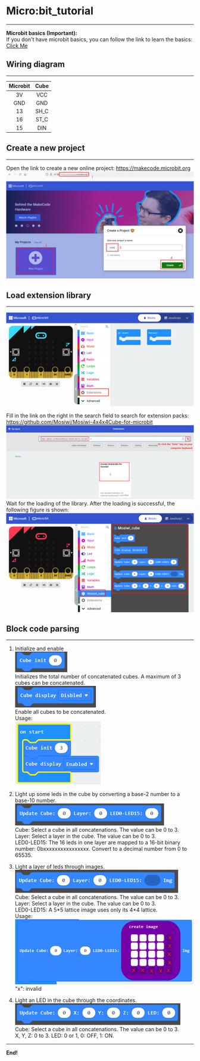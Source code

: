 # Micro:bit_tutorial  
--------------------   
**Microbit basics (Important):**   
If you don't have microbit basics, you can follow the link to learn the basics: [Click Me](https://docs.mosiwi.com/en/latest/microbit/M1D0000_microbit_mainboard/M1D0000_microbit_mainboard.html)  

## Wiring diagram
-----------------  
|    Microbit   |   Cube   |  
|      :--:     |   :--:   |   
|      3V       |   VCC    |  
|      GND      |   GND    |  
|      13       |   SH_C   |  
|      16       |   ST_C   |  
|      15       |   DIN    | 

## Create a new project
-----------------------    
Open the link to create a new online project: <https://makecode.microbit.org>     
![Img](./_static/microbit_tutorial/1img.jpg)  

## Load extension library
-------------------------
![Img](./_static/microbit_tutorial/2img.png)  

Fill in the link on the right in the search field to search for extension packs: <https://github.com/Mosiwi/Mosiwi-4x4x4Cube-for-microbit>     
![Img](./_static/microbit_tutorial/3img.png)    
Wait for the loading of the library. After the loading is successful, the following figure is shown:   
![Img](./_static/microbit_tutorial/4img.png)    

## Block code parsing
---------------------         
1. Initialize and enable   
![Img](./_static/microbit_tutorial/5img.png)    
Initializes the total number of concatenated cubes. A maximum of 3 cubes can be concatenated.     
![Img](./_static/microbit_tutorial/6img.png)      
Enable all cubes to be concatenated.     
Usage:  
![Img](./_static/microbit_tutorial/7img.png)         

2. Light up some leds in the cube by converting a base-2 number to a base-10 number.    
![Img](./_static/microbit_tutorial/8img.png)        
Cube: Select a cube in all concatenations. The value can be 0 to 3.     
Layer: Select a layer in the cube. The value can be 0 to 3.   
LED0-LED15: The 16 leds in one layer are mapped to a 16-bit binary number: 0bxxxxxxxxxxxxxxxx. Convert to a decimal number from 0 to 65535.    

3. Light a layer of leds through images.   
![Img](./_static/microbit_tutorial/9img.png)
Cube: Select a cube in all concatenations. The value can be 0 to 3.      
Layer: Select a layer in the cube. The value can be 0 to 3.   
LED0-LED15: A 5\*5 lattice image uses only its 4\*4 lattice.   
Usage:  
![Img](./_static/microbit_tutorial/10img.png)        
"x": invalid      

4. Light an LED in the cube through the coordinates.   
![Img](./_static/microbit_tutorial/11img.png)      
Cube: Select a cube in all concatenations. The value can be 0 to 3.        
X, Y, Z: 0 to 3. 
LED: 0 or 1, 0: OFF, 1: ON.  
 
------------
**End!** 


